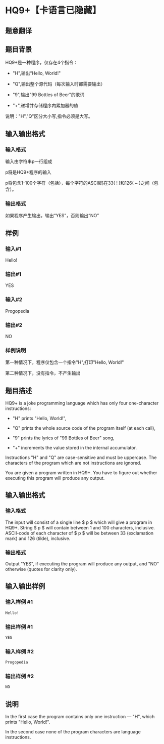 # HQ9+【卡语言已隐藏】

## 题意翻译

## 题目背景

HQ9+是一种程序，仅存在4个指令：

- "H",输出“Hello, World!"

- "Q",输出整个源代码（每次输入时都需要输出）

- "9",输出"99 Bottles of Beer"的歌词

- "+",递增并存储程序内累加器的值

说明："H","Q"区分大小写,指令必须是大写。

## 输入输出格式

### 输入格式

输入由字符串p一行组成

p将是HQ9+程序的输入

p将包含1-100个字符（包括），每个字符的ASCII码在33( ! )和126( ~ )之间（包含）。

### 输出格式

如果程序产生输出，输出“YES”，否则输出“NO”

## 样例

### 输入#1

Hello!

### 输出#1

YES

### 输入#2

Progopedia

### 输出#2

NO

### 样例说明

第一种情况下，程序仅包含一个指令"H",打印"Hello, World!"

第二种情况下，没有指令，不产生输出

## 题目描述

HQ9+ is a joke programming language which has only four one-character instructions:

- "H" prints "Hello, World!",

- "Q" prints the whole source code of the program itself (at each call),

- "9" prints the lyrics of "99 Bottles of Beer" song,

- "+" increments the value stored in the internal accumulator.

Instructions "H" and "Q" are case-sensitive and must be uppercase. The characters of the program which are not instructions are ignored.

You are given a program written in HQ9+. You have to figure out whether executing this program will produce any output.

## 输入输出格式

### 输入格式

The input will consist of a single line $ p $ which will give a program in HQ9+. String $ p $ will contain between 1 and 100 characters, inclusive. ASCII-code of each character of $ p $ will be between 33 (exclamation mark) and 126 (tilde), inclusive.

### 输出格式

Output "YES", if executing the program will produce any output, and "NO" otherwise (quotes for clarity only).

## 输入输出样例

### 输入样例 #1

```cpp
Hello!

```
### 输出样例 #1

```cpp
YES

```
### 输入样例 #2

```cpp
Progopedia

```
### 输出样例 #2

```cpp
NO

```
## 说明

In the first case the program contains only one instruction — "H", which prints "Hello, World!".

In the second case none of the program characters are language instructions.

